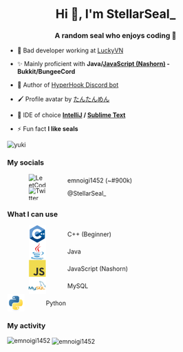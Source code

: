<h1 align="center">Hi 👋, I'm StellarSeal_</h1>
<h3 align="center">A random seal who enjoys coding 🐧</h3>

- 🔭 Bad developer working at [LuckyVN](https://luckyvn.com)

- ✨ Mainly proficient with **Java/[JavaScript (Nashorn)](https://github.com/openjdk/nashorn) - Bukkit/BungeeCord**

- 🤖 Author of [HyperHook Discord bot](https://github.com/emnoigi1452/HyperHook)

- 🖌️ Profile avatar by [たんたんめん](https://www.pixiv.net/en/users/188106)

- 🚀 IDE of choice **[IntelliJ](https://www.jetbrains.com/idea/) / [Sublime Text](https://www.sublimetext.com/)**

- ⚡ Fun fact **I like seals**

<p style="text-align=center;"><img src="https://th.bing.com/th/id/OIP.wSnxF-V55rms147724MAbAHaHa?rs=1&pid=ImgDetMain" alt="yuki" /></p>

<h3 align="left">My socials</h3>
<a href="https://www.leetcode.com/emnoigi1452" target="_blank" style="display: flex; align-items: center; text-decoration: none; margin-right: 50px; margin-left: 50px;">
        <img src="https://raw.githubusercontent.com/rahuldkjain/github-profile-readme-generator/master/src/images/icons/Social/leet-code.svg" alt="LeetCode" height="30" width="40" />
        <span style="margin-left: 50px;">emnoigi1452 (~#900k)</span>
    </a>
    <a href="https://twitter.com/stellarseal_" target="_blank" style="display: flex; align-items: center; text-decoration: none; margin-right: 50px; margin-left: 50px;">
        <img src="https://raw.githubusercontent.com/rahuldkjain/github-profile-readme-generator/master/src/images/icons/Social/twitter.svg" alt="Twitter" height="30" width="40" />
        <span style="margin-left: 50px;">@StellarSeal_</span>
    </a>


<h3 align="left">What I can use</h3>
<!-- C++ -->
    <a href="https://www.w3schools.com/cpp/" target="_blank" rel="noreferrer" style="display: flex; align-items: center; text-decoration: none; margin-right: 50px; margin-left: 50px;">
        <img src="https://raw.githubusercontent.com/devicons/devicon/master/icons/cplusplus/cplusplus-original.svg" alt="cplusplus" width="40" height="40" />
        <span style="margin-left: 50px;">C++ (Beginner)</span>
    </a>
    <a href="https://www.java.com" target="_blank" rel="noreferrer" style="display: flex; align-items: center; text-decoration: none; margin-right: 50px; margin-left: 50px;">
        <img src="https://raw.githubusercontent.com/devicons/devicon/master/icons/java/java-original.svg" alt="java" width="40" height="40" />
        <span style="margin-left: 50px;">Java</span>
    </a>
    <a href="https://github.com/openjdk/nashorn" target="_blank" rel="noreferrer" style="display: flex; align-items: center; text-decoration: none; margin-right: 50px; margin-left: 50px;">
        <img src="https://raw.githubusercontent.com/devicons/devicon/master/icons/javascript/javascript-original.svg" alt="javascript" width="40" height="40" />
        <span style="margin-left: 50px;">JavaScript (Nashorn)</span>
    </a>
    <a href="https://www.mysql.com/" target="_blank" rel="noreferrer" style="display: flex; align-items: center; text-decoration: none; margin-right: 50px; margin-left: 50px;">
        <img src="https://raw.githubusercontent.com/devicons/devicon/master/icons/mysql/mysql-original-wordmark.svg" alt="mysql" width="40" height="40" />
        <span style="margin-left: 50px;">MySQL</span>
    </a>
    <a href="https://www.python.org" target="_blank" rel="noreferrer" style="display: flex; align-items: center; text-decoration: none;">
        <img src="https://raw.githubusercontent.com/devicons/devicon/master/icons/python/python-original.svg" alt="python" width="40" height="40" />
        <span style="margin-left: 50px;">Python</span>
    </a>

<p></p>

<h3 align="left">My activity</h3>

<p><img align="left" src="https://github-readme-stats.vercel.app/api/top-langs?username=emnoigi1452&show_icons=true&locale=en&layout=compact" alt="emnoigi1452" /></p>

<p>&nbsp;<img align="center" src="https://github-readme-stats.vercel.app/api?username=emnoigi1452&show_icons=true&locale=en" alt="emnoigi1452" /></p>

